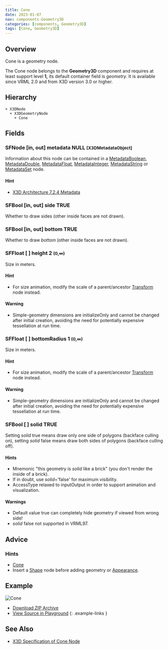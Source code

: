 ```yaml
---
title: Cone
date: 2023-01-07
nav: components-Geometry3D
categories: [components, Geometry3D]
tags: [Cone, Geometry3D]
---
```

<style>
.post h3 {
  word-spacing: 0.2em;
}
</style>

## Overview

Cone is a geometry node.

The Cone node belongs to the **Geometry3D** component and requires at least support level **1,** its default container field is *geometry.* It is available since VRML 2.0 and from X3D version 3.0 or higher.

## Hierarchy

```
+ X3DNode
  + X3DGeometryNode
    + Cone
```

## Fields

### SFNode [in, out] **metadata** NULL <small>[X3DMetadataObject]</small>

Information about this node can be contained in a [MetadataBoolean](/x_ite/components/core/metadataboolean/), [MetadataDouble](/x_ite/components/core/metadatadouble/), [MetadataFloat](/x_ite/components/core/metadatafloat/), [MetadataInteger](/x_ite/components/core/metadatainteger/), [MetadataString](/x_ite/components/core/metadatastring/) or [MetadataSet](/x_ite/components/core/metadataset/) node.

#### Hint

- [X3D Architecture 7.2.4 Metadata](https://www.web3d.org/specifications/X3Dv4/ISO-IEC19775-1v4-IS/Part01/components/core.html#Metadata)

### SFBool [in, out] **side** TRUE

Whether to draw sides (other inside faces are not drawn).

### SFBool [in, out] **bottom** TRUE

Whether to draw *bottom* (other inside faces are not drawn).

### SFFloat [ ] **height** 2 <small>(0,∞)</small>

Size in meters.

#### Hint

- For size animation, modify the scale of a parent/ancestor [Transform](/x_ite/components/grouping/transform/) node instead.

#### Warning

- Simple-geometry dimensions are initializeOnly and cannot be changed after initial creation, avoiding the need for potentially expensive tessellation at run time.

### SFFloat [ ] **bottomRadius** 1 <small>(0,∞)</small>

Size in meters.

#### Hint

- For size animation, modify the scale of a parent/ancestor [Transform](/x_ite/components/grouping/transform/) node instead.

#### Warning

- Simple-geometry dimensions are initializeOnly and cannot be changed after initial creation, avoiding the need for potentially expensive tessellation at run time.

### SFBool [ ] **solid** TRUE

Setting *solid* true means draw only one side of polygons (backface culling on), setting *solid* false means draw both sides of polygons (backface culling off).

#### Hints

- Mnemonic "this geometry is *solid* like a brick" (you don't render the inside of a brick).
- If in doubt, use *solid*='false' for maximum visibility.
- AccessType relaxed to inputOutput in order to support animation and visualization.

#### Warnings

- Default value true can completely hide geometry if viewed from wrong side!
- *solid* false not supported in VRML97.

## Advice

### Hints

- [Cone](https://en.wikipedia.org/wiki/Cone)
- Insert a [Shape](/x_ite/components/shape/shape/) node before adding geometry or [Appearance](/x_ite/components/shape/appearance/).

## Example

<x3d-canvas class="xr-button-br" src="https://create3000.github.io/media/examples/Geometry3D/Cone/Cone.x3d" contentScale="auto" update="auto">
  <img src="https://create3000.github.io/media/examples/Geometry3D/Cone/screenshot.avif" alt="Cone"/>
</x3d-canvas>

- [Download ZIP Archive](https://create3000.github.io/media/examples/Geometry3D/Cone/Cone.zip)
- [View Source in Playground](/x_ite/playground/?url=https://create3000.github.io/media/examples/Geometry3D/Cone/Cone.x3d)
{: .example-links }

## See Also

- [X3D Specification of Cone Node](https://www.web3d.org/documents/specifications/19775-1/V4.0/Part01/components/geometry3D.html#Cone)
